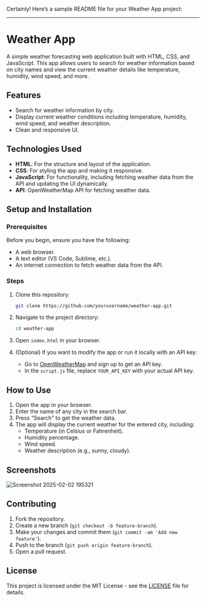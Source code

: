Certainly! Here’s a sample README file for your Weather App project:

---

# Weather App

A simple weather forecasting web application built with HTML, CSS, and JavaScript. This app allows users to search for weather information based on city names and view the current weather details like temperature, humidity, wind speed, and more.

## Features
- Search for weather information by city.
- Display current weather conditions including temperature, humidity, wind speed, and weather description.
- Clean and responsive UI.

## Technologies Used
- **HTML**: For the structure and layout of the application.
- **CSS**: For styling the app and making it responsive.
- **JavaScript**: For functionality, including fetching weather data from the API and updating the UI dynamically.
- **API**: OpenWeatherMap API for fetching weather data.

## Setup and Installation

### Prerequisites
Before you begin, ensure you have the following:

- A web browser.
- A text editor (VS Code, Sublime, etc.).
- An internet connection to fetch weather data from the API.

### Steps
1. Clone this repository:
   ```bash
   git clone https://github.com/yourusername/weather-app.git
   ```

2. Navigate to the project directory:
   ```bash
   cd weather-app
   ```

3. Open `index.html` in your browser.

4. (Optional) If you want to modify the app or run it locally with an API key:
   - Go to [OpenWeatherMap](https://openweathermap.org/api) and sign up to get an API key.
   - In the `script.js` file, replace `YOUR_API_KEY` with your actual API key.

## How to Use

1. Open the app in your browser.
2. Enter the name of any city in the search bar.
3. Press "Search" to get the weather data.
4. The app will display the current weather for the entered city, including:
   - Temperature (in Celsius or Fahrenheit).
   - Humidity percentage.
   - Wind speed.
   - Weather description (e.g., sunny, cloudy).

## Screenshots

![Screenshot 2025-02-02 195321](https://github.com/user-attachments/assets/bd1c8758-3d75-460d-a58b-75cea4a77d2f)





## Contributing

1. Fork the repository.
2. Create a new branch (`git checkout -b feature-branch`).
3. Make your changes and commit them (`git commit -am 'Add new feature'`).
4. Push to the branch (`git push origin feature-branch`).
5. Open a pull request.

## License

This project is licensed under the MIT License - see the [LICENSE](LICENSE) file for details.


